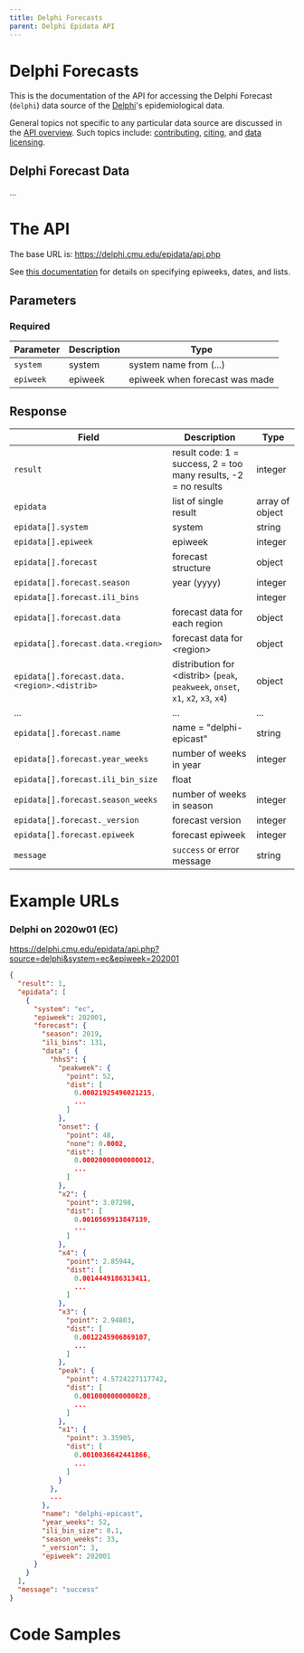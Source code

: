 ```yaml
---
title: Delphi Forecasts
parent: Delphi Epidata API
---
```


# Delphi Forecasts

This is the documentation of the API for accessing the Delphi Forecast (`delphi`) data source of
the [Delphi](https://delphi.cmu.edu/)'s epidemiological data.

General topics not specific to any particular data source are discussed in the
[API overview](README.md). Such topics include:
[contributing](README.md#contributing), [citing](README.md#citing), and
[data licensing](README.md#data-licensing).

## Delphi Forecast Data

... <!-- TODO -->

# The API

The base URL is: https://delphi.cmu.edu/epidata/api.php

See [this documentation](README.md) for details on specifying epiweeks, dates, and lists.

## Parameters

### Required

| Parameter | Description | Type |
| --- | --- | --- |
| `system` | system | system name from (...) <!-- TODO --> |
| `epiweek` | epiweek | epiweek when forecast was made |

## Response

| Field | Description | Type |
| --- | --- | --- |
| `result` | result code: 1 = success, 2 = too many results, -2 = no results | integer |
| `epidata` | list of single result | array of object |
| `epidata[].system` | system | string |
| `epidata[].epiweek` | epiweek | integer |
| `epidata[].forecast` | forecast structure | object |
| `epidata[].forecast.season` | year (yyyy) | integer |
| `epidata[].forecast.ili_bins` | | integer |
| `epidata[].forecast.data` | forecast data for each region | object |
| `epidata[].forecast.data.<region>` | forecast data for \<region\> | object |
| `epidata[].forecast.data.<region>.<distrib>` | distribution for \<distrib\> (`peak`, `peakweek`, `onset`, `x1`, `x2`, `x3`, `x4`) | object |
| ... | ... | ... | <!-- TODO -->
| `epidata[].forecast.name` | name = "delphi-epicast" | string |
| `epidata[].forecast.year_weeks` | number of weeks in year | integer |
| `epidata[].forecast.ili_bin_size` | float |
| `epidata[].forecast.season_weeks` | number of weeks in season | integer |
| `epidata[].forecast._version` | forecast version | integer |
| `epidata[].forecast.epiweek` | forecast epiweek | integer |
| `message` | `success` or error message | string |

# Example URLs

### Delphi on 2020w01 (EC)
https://delphi.cmu.edu/epidata/api.php?source=delphi&system=ec&epiweek=202001

```json
{
  "result": 1,
  "epidata": [
    {
      "system": "ec",
      "epiweek": 202001,
      "forecast": {
        "season": 2019,
        "ili_bins": 131,
        "data": {
          "hhs5": {
            "peakweek": {
              "point": 52,
              "dist": [
                0.00021925496021215,
                ...
              ]
            },
            "onset": {
              "point": 48,
              "none": 0.0002,
              "dist": [
                0.00020000000000012,
                ...
              ]
            },
            "x2": {
              "point": 3.07298,
              "dist": [
                0.0010569913847139,
                ...
              ]
            },
            "x4": {
              "point": 2.85944,
              "dist": [
                0.0014449186313411,
                ...
              ]
            },
            "x3": {
              "point": 2.94803,
              "dist": [
                0.0012245906869107,
                ...
              ]
            },
            "peak": {
              "point": 4.5724227117742,
              "dist": [
                0.0010000000000028,
                ...
              ]
            },
            "x1": {
              "point": 3.35905,
              "dist": [
                0.0010036642441866,
                ...
              ]
            }
          },
          ...
        },
        "name": "delphi-epicast",
        "year_weeks": 52,
        "ili_bin_size": 0.1,
        "season_weeks": 33,
        "_version": 3,
        "epiweek": 202001
      }
    }
  ],
  "message": "success"
}
```

# Code Samples

<!-- TODO: fix -->

